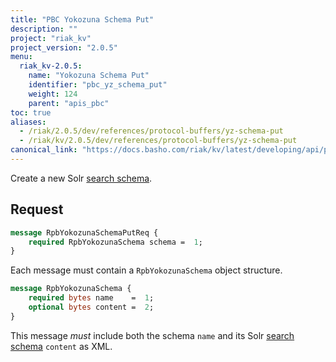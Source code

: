 ```yaml
---
title: "PBC Yokozuna Schema Put"
description: ""
project: "riak_kv"
project_version: "2.0.5"
menu:
  riak_kv-2.0.5:
    name: "Yokozuna Schema Put"
    identifier: "pbc_yz_schema_put"
    weight: 124
    parent: "apis_pbc"
toc: true
aliases:
  - /riak/2.0.5/dev/references/protocol-buffers/yz-schema-put
  - /riak/kv/2.0.5/dev/references/protocol-buffers/yz-schema-put
canonical_link: "https://docs.basho.com/riak/kv/latest/developing/api/protocol-buffers/yz-schema-put"
---
```


Create a new Solr [search schema](/riak/kv/2.0.5/developing/usage/search-schemas).

## Request

```protobuf
message RpbYokozunaSchemaPutReq {
    required RpbYokozunaSchema schema =  1;
}
```

Each message must contain a `RpbYokozunaSchema` object structure.

```protobuf
message RpbYokozunaSchema {
    required bytes name    =  1;
    optional bytes content =  2;
}
```

This message *must* include both the schema `name` and its Solr [search schema](/riak/kv/2.0.5/developing/usage/search-schemas) `content` as XML.
